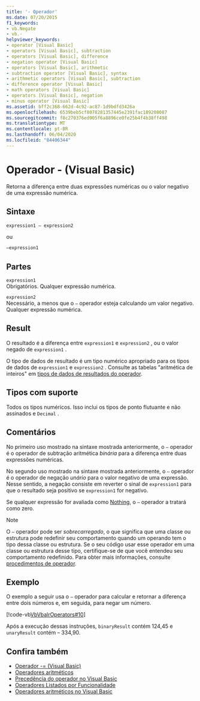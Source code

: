 ```yaml
---
title: '- Operador'
ms.date: 07/20/2015
f1_keywords:
- vb.Negate
- vb.-
helpviewer_keywords:
- operator [Visual Basic]
- operators [Visual Basic], subtraction
- operators [Visual Basic], difference
- negation operator [Visual Basic]
- operators [Visual Basic], arithmetic
- subtraction operator [Visual Basic], syntax
- arithmetic operators [Visual Basic], subtraction
- difference operator [Visual Basic]
- math operators [Visual Basic]
- operators [Visual Basic], negation
- minus operator [Visual Basic]
ms.assetid: bff2c368-662d-4c92-ac87-1d9bdfd3426a
ms.openlocfilehash: 6539beb5cf8078281357445e2391fac189208087
ms.sourcegitcommit: f8c270376ed905f6a8896ce0fe25b4f4b38ff498
ms.translationtype: MT
ms.contentlocale: pt-BR
ms.lasthandoff: 06/04/2020
ms.locfileid: "84406344"
---
```

# <a name="--operator-visual-basic"></a>Operador - (Visual Basic)
Retorna a diferença entre duas expressões numéricas ou o valor negativo de uma expressão numérica.  
  
## <a name="syntax"></a>Sintaxe  
  
```vb  
expression1 – expression2
```
  
ou

```vb  
–expression1  
```  
  
## <a name="parts"></a>Partes  
 `expression1`  
 Obrigatórios. Qualquer expressão numérica.  
  
 `expression2`  
 Necessário, a menos que o `–` operador esteja calculando um valor negativo. Qualquer expressão numérica.  
  
## <a name="result"></a>Result  
 O resultado é a diferença entre `expression1` e `expression2` , ou o valor negado de `expression1` .  
  
 O tipo de dados de resultado é um tipo numérico apropriado para os tipos de dados de `expression1` e `expression2` . Consulte as tabelas "aritmética de inteiros" em [tipos de dados de resultados do operador](data-types-of-operator-results.md).  
  
## <a name="supported-types"></a>Tipos com suporte  
 Todos os tipos numéricos. Isso inclui os tipos de ponto flutuante e não assinados e `Decimal` .  
  
## <a name="remarks"></a>Comentários  
 No primeiro uso mostrado na sintaxe mostrada anteriormente, o `–` operador é o operador de subtração aritmética *binária* para a diferença entre duas expressões numéricas.  
  
 No segundo uso mostrado na sintaxe mostrada anteriormente, o `–` operador é o operador de negação *unário* para o valor negativo de uma expressão. Nesse sentido, a negação consiste em reverter o sinal de `expression1` para que o resultado seja positivo se `expression1` for negativo.  
  
 Se qualquer expressão for avaliada como [Nothing](../nothing.md), o `–` operador a tratará como zero.  
  
> [!NOTE]
> O `–` operador pode ser *sobrecarregado*, o que significa que uma classe ou estrutura pode redefinir seu comportamento quando um operando tem o tipo dessa classe ou estrutura. Se o seu código usar esse operador em uma classe ou estrutura desse tipo, certifique-se de que você entendeu seu comportamento redefinido. Para obter mais informações, consulte [procedimentos de operador](../../programming-guide/language-features/procedures/operator-procedures.md).  
  
## <a name="example"></a>Exemplo  
 O exemplo a seguir usa o `–` operador para calcular e retornar a diferença entre dois números e, em seguida, para negar um número.  
  
 [!code-vb[VbVbalrOperators#10](~/samples/snippets/visualbasic/VS_Snippets_VBCSharp/VbVbalrOperators/VB/Class1.vb#10)]  
  
 Após a execução dessas instruções, `binaryResult` contém 124,45 e `unaryResult` contém – 334,90.  
  
## <a name="see-also"></a>Confira também

- [Operador -= (Visual Basic)](subtraction-assignment-operator.md)
- [Operadores aritméticos](arithmetic-operators.md)
- [Precedência do operador no Visual Basic](operator-precedence.md)
- [Operadores Listados por Funcionalidade](operators-listed-by-functionality.md)
- [Operadores aritméticos no Visual Basic](../../programming-guide/language-features/operators-and-expressions/arithmetic-operators.md)
